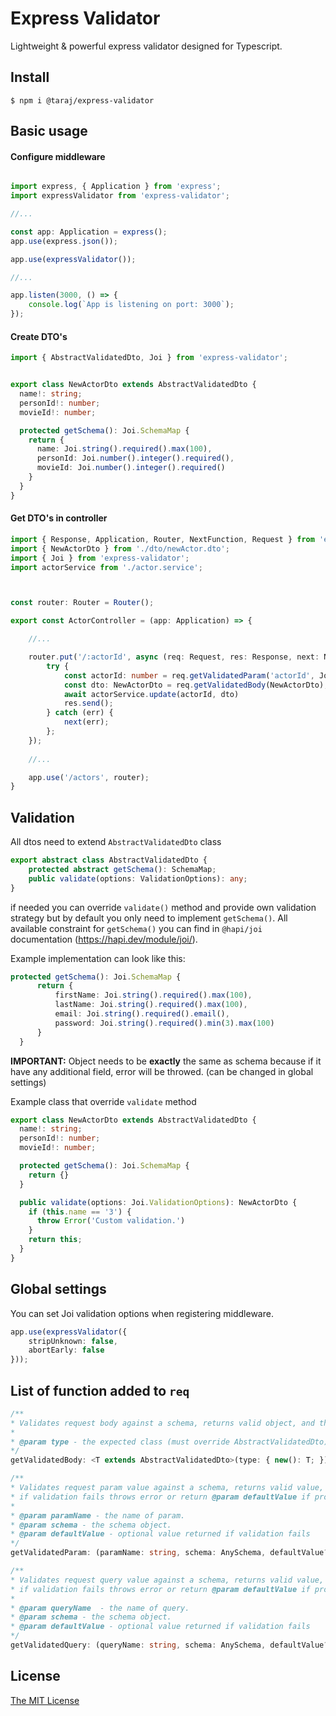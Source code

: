 # Express Validator
Lightweight & powerful express validator designed for Typescript.
## Install
    $ npm i @taraj/express-validator
## Basic usage
#### Configure middleware
```Typescript

import express, { Application } from 'express';
import expressValidator from 'express-validator';

//...

const app: Application = express();
app.use(express.json());

app.use(expressValidator());

//...

app.listen(3000, () => {
    console.log(`App is listening on port: 3000`);
});
```
#### Create DTO's
```Typescript
import { AbstractValidatedDto, Joi } from 'express-validator';


export class NewActorDto extends AbstractValidatedDto {
  name!: string;
  personId!: number;
  movieId!: number;

  protected getSchema(): Joi.SchemaMap {
    return {
      name: Joi.string().required().max(100),
      personId: Joi.number().integer().required(),
      movieId: Joi.number().integer().required()
    }
  }
}
```
#### Get DTO's in controller
```Typescript
import { Response, Application, Router, NextFunction, Request } from 'express';
import { NewActorDto } from './dto/newActor.dto';
import { Joi } from 'express-validator';
import actorService from './actor.service';



const router: Router = Router();

export const ActorController = (app: Application) => {

    //...

    router.put('/:actorId', async (req: Request, res: Response, next: NextFunction) => {
        try {
            const actorId: number = req.getValidatedParam('actorId', Joi.number().integer());
            const dto: NewActorDto = req.getValidatedBody(NewActorDto);
            await actorService.update(actorId, dto)
            res.send();
        } catch (err) {
            next(err);
        };
    });
    
    //...

    app.use('/actors', router);
}

```
## Validation 
All dtos need to extend `AbstractValidatedDto` class
```Typescript
export abstract class AbstractValidatedDto {
    protected abstract getSchema(): SchemaMap;
    public validate(options: ValidationOptions): any;
}
```
if needed you can override `validate()` method and provide own validation strategy but by default you only need to implement `getSchema()`.
All available constraint for `getSchema()` you can find in `@hapi/joi` documentation (https://hapi.dev/module/joi/).

Example implementation can look like this:
```Typescript
protected getSchema(): Joi.SchemaMap {
      return {
          firstName: Joi.string().required().max(100),
          lastName: Joi.string().required().max(100),
          email: Joi.string().required().email(),
          password: Joi.string().required().min(3).max(100)
      }
  }
```
**IMPORTANT:** Object needs to be **exactly** the same as schema because if it have any additional field, error will be throwed. (can be changed in global settings)

Example class that override `validate` method
```Typescript
export class NewActorDto extends AbstractValidatedDto {
  name!: string;
  personId!: number;
  movieId!: number;

  protected getSchema(): Joi.SchemaMap {
    return {}
  }

  public validate(options: Joi.ValidationOptions): NewActorDto {
    if (this.name == '3') {
      throw Error('Custom validation.')
    }
    return this;
  }
}
```
## Global settings
You can set Joi validation options when registering middleware.
```Typescript
app.use(expressValidator({
    stripUnknown: false,
    abortEarly: false
}));
```
## List of function added to `req`
```Typescript
/**
* Validates request body against a schema, returns valid object, and throws if validation fails.
* 
* @param type - the expected class (must override AbstractValidatedDto)
*/
getValidatedBody: <T extends AbstractValidatedDto>(type: { new(): T; }) => T;

/**
* Validates request param value against a schema, returns valid value,
* if validation fails throws error or return @param defaultValue if provided.
* 
* @param paramName - the name of param.
* @param schema - the schema object.
* @param defaultValue - optional value returned if validation fails
*/
getValidatedParam: (paramName: string, schema: AnySchema, defaultValue?: any) => any;

/**
* Validates request query value against a schema, returns valid value,
* if validation fails throws error or return @param defaultValue if provided.
* 
* @param queryName  - the name of query.
* @param schema - the schema object.
* @param defaultValue - optional value returned if validation fails
*/
getValidatedQuery: (queryName: string, schema: AnySchema, defaultValue?: any) => any;
```
## License

[The MIT License](http://opensource.org/licenses/MIT)

